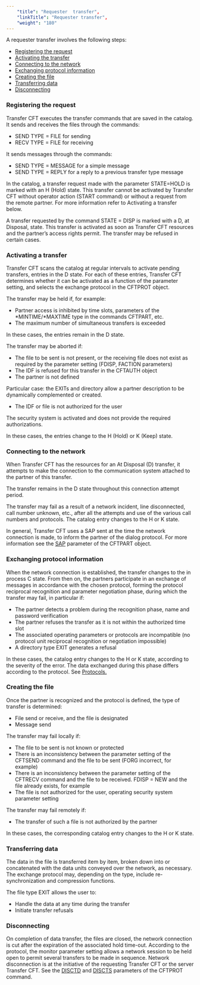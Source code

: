 ```yaml
---
    "title": "Requester  transfer",
    "linkTitle": "Requester transfer",
    "weight": "180"
---
```

A requester transfer involves the following steps:

- [Registering
    the request](#Registering_the_request)
- [Activating
    the transfer](#Activating_a_transfer)
- [Connecting
    to the network](#Connecting_to_the_network)
- [Exchanging
    protocol information](#Exchanging_protocol_information)
- [Creating
    the file](#Creating_the_file)
- [Transferring
    data](#Transferring_data)
- [Disconnecting](#Disconnecting)

<span id="Registering_the_request"></span>

### Registering the request

Transfer CFT executes the transfer commands that are saved
in the catalog. It sends and receives the files through the commands:

- SEND TYPE = FILE
    for sending
- RECV TYPE = FILE
    for receiving

It sends messages through the commands:

- SEND TYPE = MESSAGE
    for a simple message
- SEND TYPE = REPLY
    for a reply to a previous transfer type message

In the catalog, a transfer request made with the parameter STATE=HOLD
is marked with an H (Hold) state.
This transfer cannot be activated by Transfer CFT without operator action
(START command) or without a request from the remote partner. For more
information refer to Activating a transfer below.

A transfer requested by the command STATE = DISP is marked with a D,
at Disposal, state. This transfer
is activated as soon as Transfer CFT resources and the partner’s access
rights permit. The transfer may be refused in certain cases.

<span id="Activating_a_transfer"></span>

### Activating a transfer

Transfer CFT scans the catalog at regular intervals to activate pending
transfers, entries in the D state. For each of these entries, Transfer CFT
determines whether it can be activated as a function of the parameter
setting, and selects the exchange protocol in the CFTPROT object.

The transfer may be held if, for example:

- Partner access
    is inhibited by time slots, parameters of the \*MINTIME/\*MAXTIME type in
    the commands CFTPART, etc.
- The maximum number
    of simultaneous transfers is exceeded

In these cases, the entries remain in the D state.

The transfer may be aborted if:

- The file to be
    sent is not present, or the receiving file does not exist as required
    by the parameter setting (FDISP, FACTION parameters)
- The IDF is refused
    for this transfer in the CFTAUTH object
- The partner is
    not defined

Particular case: the EXITs and directory allow a partner
description to be dynamically complemented or created.

- The IDF or file
    is not authorized for the user

The security system is activated and does not provide the required authorizations.

In these cases, the entries change to the H (Hold) or K (Keep) state.

<span id="Connecting_to_the_network"></span>

### Connecting to the network

When Transfer CFT has the resources for an At Disposal (D) transfer,
it attempts to make the connection to the communication system attached
to the partner of this transfer.

The transfer remains in the D
state throughout this connection attempt period.

The transfer may fail as a result of a network incident, line disconnected,
call number unknown, etc., after all the attempts and use of the various
call numbers and protocols. The catalog entry changes to the H
or K state.

In general, Transfer CFT uses a SAP sent at the time the network
connection is made, to inform the partner of the dialog protocol. For
more information see the [SAP](../../../c_intro_userinterfaces/command_summary/parameter_intro/sap)
parameter of the CFTPART object.

<span id="Exchanging_protocol_information"></span>

### Exchanging protocol information

When the network connection is established, the transfer changes to
the in process C state. From then on, the partners participate in an exchange
of messages in accordance with the chosen protocol, forming the protocol
reciprocal recognition and parameter negotiation phase, during which the
transfer may fail, in particular if:

- The partner detects
    a problem during the recognition phase, name and password verification
- The partner refuses
    the transfer as it is not within the authorized time slot
- The associated
    operating parameters or protocols are incompatible (no protocol unit reciprocal
    recognition or negotiation impossible)
- A directory type
    EXIT generates a refusal

In these cases, the catalog entry changes to the H or K state, according
to the severity of the error. The data exchanged during this phase differs
according to the protocol. See [Protocols.](../../../protocols_start_here)

<span id="Creating_the_file"></span>

### Creating the file

Once the partner is recognized and the protocol is defined, the type
of transfer is determined:

- File send or receive,
    and the file is designated
- Message send

The transfer may fail locally if:

- The file to
    be sent is not known or protected
- There is an
    inconsistency between the parameter setting of the CFTSEND command and
    the file to be sent (FORG incorrect, for example)
- There is an
    inconsistency between the parameter setting of the CFTRECV command and
    the file to be received. FDISP = NEW and the file already exists, for
    example
- The file is
    not authorized for the user, operating security system parameter setting

The transfer may fail remotely if:

- The transfer
    of such a file is not authorized by the partner

In these cases, the corresponding catalog entry changes to the H or
K state.

<span id="Transferring_data"></span>

### Transferring data

The data in the file is transferred item by item, broken down into or
concatenated with the data units conveyed over the network, as necessary.
The exchange protocol may, depending on the type, include re-synchronization
and compression functions.

The file type EXIT allows the user to:

- Handle the data
    at any time during the transfer
- Initiate transfer
    refusals

<span id="Disconnecting"></span>

### Disconnecting

On completion of data transfer, the files are closed, the network connection
is cut after the expiration of the associated hold time-out. According
to the protocol, the monitor parameter setting allows a network session
to be held open to permit several transfers to be made in sequence. Network
disconnection is at the initiative of the requesting Transfer CFT or the server
Transfer CFT. See the [DISCTD](../../../c_intro_userinterfaces/command_summary/parameter_intro/disctd) and [DISCTS](../../../c_intro_userinterfaces/command_summary/parameter_intro/discts) parameters of the CFTPROT command.
